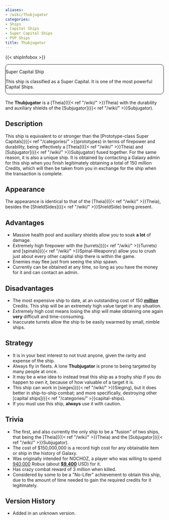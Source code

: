 ```yaml
---
aliases:
- /wiki/Thubjugator
categories:
- Ships
- Capital Ships
- Super Capital Ships
- PVP Ships
title: Thubjugator
---  
```


{{< shipInfobox >}} 

<div class="TemplateRevision" style="margin-bottom: 18px; border: 1px solid #171818; border-radius: 10px">
<div class="container" style="display: block; border-color: #3FFF00; border-radius: 10px">

Super Capital Ship

This ship is classified as a Super Capital. It is one of the most powerful Capital Ships.

</div>
</div>

The **Thubjugator** is a [Theia]({{< ref "/wiki/" >}}Theia) with the durability
and auxiliary shields of the [Subjugator]({{< ref "/wiki/" >}}Subjugator).

## Description

This ship is equivalent to or stronger than the [Prototype-class Super Capitals]({{< ref "/categories/" >}}prototypes) in terms of firepower and durability, being effectively a [Theia]({{< ref "/wiki/" >}}Theia) and [Subjugator]({{< ref "/wiki/" >}}Subjugator) fused together. For the same reason, it is also a unique ship. It is obtained by contacting a Galaxy admin for this ship when you finish legitimately obtaining a total of 150 million Credits, which will then be taken from you in exchange for the ship when the transaction is complete.

## Appearance

The appearance is identical to that of the [Theia]({{< ref "/wiki/" >}}Theia), besides the [ShieldSides]({{< ref "/wiki/" >}}ShieldSide) being present.

## Advantages

- Massive health pool and auxiliary shields allow you to soak **a lot** of damage.
- Extremely high firepower with the [turrets]({{< ref "/wiki/" >}}Turrets) and [spinals]({{< ref "/wiki/" >}}Spinal-Weaponry) allow you to crush just about every other capital ship there is within the game.
- Enemies may flee just from seeing the ship spawn.
- Currently can be obtained at any time, so long as you have the money for it and can contact an admin.

## Disadvantages

- The most expensive ship to date, at an outstanding cost of 150 <u>**_million_**</u> Credits. This ship will be an extremely high value target in any situation.
- Extremely high cost means losing the ship will make obtaining one again **very** difficult and time-consuming.
- Inaccurate turrets allow the ship to be easily swarmed by small, nimble ships.

## Strategy

- It is in your best interest to not trust anyone, given the rarity and expense of the ship.
- Always fly in fleets. A lone **Thubjugator** is prone to being targeted by many people at once.
- It may be a wise idea to instead treat this ship as a trophy ship if you do happen to own it, because of how valuable of a target it is.
- This ship can work in [sieges]({{< ref "/wiki/" >}}Sieging), but it does better in ship-to-ship combat; and more specifically, destroying other [capital ships]({{< ref "/categories/" >}}capital-ships).
- If you must use this ship, **always** use it with caution.

## Trivia

- The first, and also currently the only ship to be a "fusion" of two ships, that being the [Theia]({{< ref "/wiki/" >}}Theia) and the [Subjugator]({{< ref "/wiki/" >}}Subjugator).
- The cost of $150,000,000 is a record high cost for any obtainable item or ship in the history of Galaxy.
- Was originally intended for NOCHOZ, a player who was willing to spend <u>940,000</u> Robux (about **<u>$9,400</u>** USD) for it.
- Has crazy combat reward of 3 million when killed.
- Considered by some to be a "No-Lifer" achievement to obtain this ship, due to the amount of time needed to gain the required credits for it legitimately.

## Version History 

- Added in an unknown version.